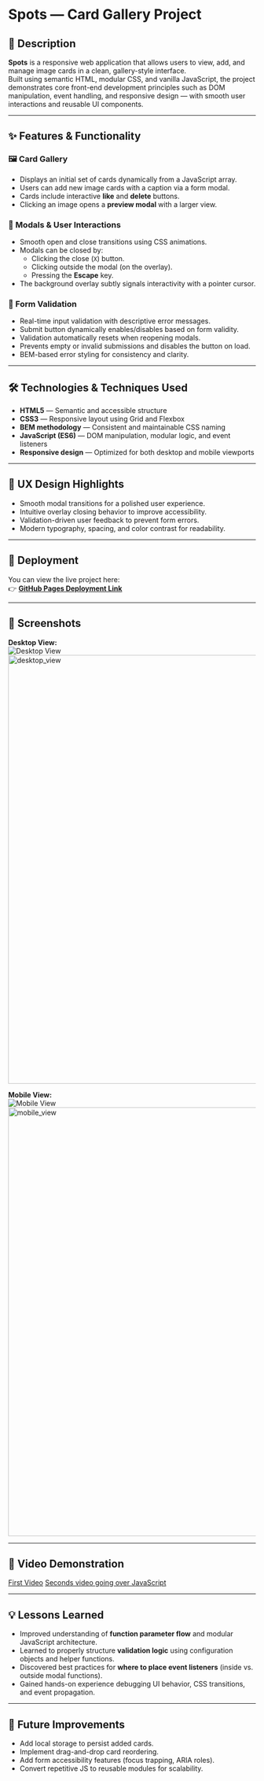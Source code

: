# Spots — Card Gallery Project

## 📖 Description

**Spots** is a responsive web application that allows users to view, add, and manage image cards in a clean, gallery-style interface.  
Built using semantic HTML, modular CSS, and vanilla JavaScript, the project demonstrates core front-end development principles such as DOM manipulation, event handling, and responsive design — with smooth user interactions and reusable UI components.

---

## ✨ Features & Functionality

### 🖼️ Card Gallery

- Displays an initial set of cards dynamically from a JavaScript array.
- Users can add new image cards with a caption via a form modal.
- Cards include interactive **like** and **delete** buttons.
- Clicking an image opens a **preview modal** with a larger view.

### 🧭 Modals & User Interactions

- Smooth open and close transitions using CSS animations.
- Modals can be closed by:
  - Clicking the close (`X`) button.
  - Clicking outside the modal (on the overlay).
  - Pressing the **Escape** key.
- The background overlay subtly signals interactivity with a pointer cursor.

### 🧩 Form Validation

- Real-time input validation with descriptive error messages.
- Submit button dynamically enables/disables based on form validity.
- Validation automatically resets when reopening modals.
- Prevents empty or invalid submissions and disables the button on load.
- BEM-based error styling for consistency and clarity.

---

## 🛠️ Technologies & Techniques Used

- **HTML5** — Semantic and accessible structure
- **CSS3** — Responsive layout using Grid and Flexbox
- **BEM methodology** — Consistent and maintainable CSS naming
- **JavaScript (ES6)** — DOM manipulation, modular logic, and event listeners
- **Responsive design** — Optimized for both desktop and mobile viewports

---

## 🎨 UX Design Highlights

- Smooth modal transitions for a polished user experience.
- Intuitive overlay closing behavior to improve accessibility.
- Validation-driven user feedback to prevent form errors.
- Modern typography, spacing, and color contrast for readability.

---

## 🚀 Deployment

You can view the live project here:  
👉 [**GitHub Pages Deployment Link**](https://ponchopetz.github.io/se_project_spots/)

---

## 📸 Screenshots

**Desktop View:**  
![Desktop View](../assets/desktop_view.png)  
<img width="1547" height="872" alt="desktop_view" src="https://github.com/user-attachments/assets/ea98514e-1304-452f-b1e0-d3c9ce7924ba" />

**Mobile View:**  
![Mobile View](../assets/mobile_view.png)  
<img width="591" height="872" alt="mobile_view" src="https://github.com/user-attachments/assets/19955e9c-c7fb-4111-9b3d-01a6df08e7a5" />

---

## 🎥 Video Demonstration

[First Video](https://drive.google.com/file/d/1zjIXls0dZSRYrKrYzsD2qijIt3KzR_XP/view?usp=sharing)
[Seconds video going over JavaScript](https://drive.google.com/file/d/1IM70ksil9AWjydHQoGSymoabi0hkjUYu/view?usp=sharing)

---

## 💡 Lessons Learned

- Improved understanding of **function parameter flow** and modular JavaScript architecture.
- Learned to properly structure **validation logic** using configuration objects and helper functions.
- Discovered best practices for **where to place event listeners** (inside vs. outside modal functions).
- Gained hands-on experience debugging UI behavior, CSS transitions, and event propagation.

---

## 🔮 Future Improvements

- Add local storage to persist added cards.
- Implement drag-and-drop card reordering.
- Add form accessibility features (focus trapping, ARIA roles).
- Convert repetitive JS to reusable modules for scalability.
